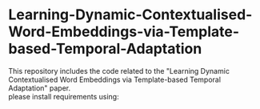# Learning-Dynamic-Contextualised-Word-Embeddings-via-Template-based-Temporal-Adaptation  
This repository includes the code related to the "Learning Dynamic Contextualised Word Embeddings via Template-based Temporal Adaptation" paper.  
please install requirements using:  
